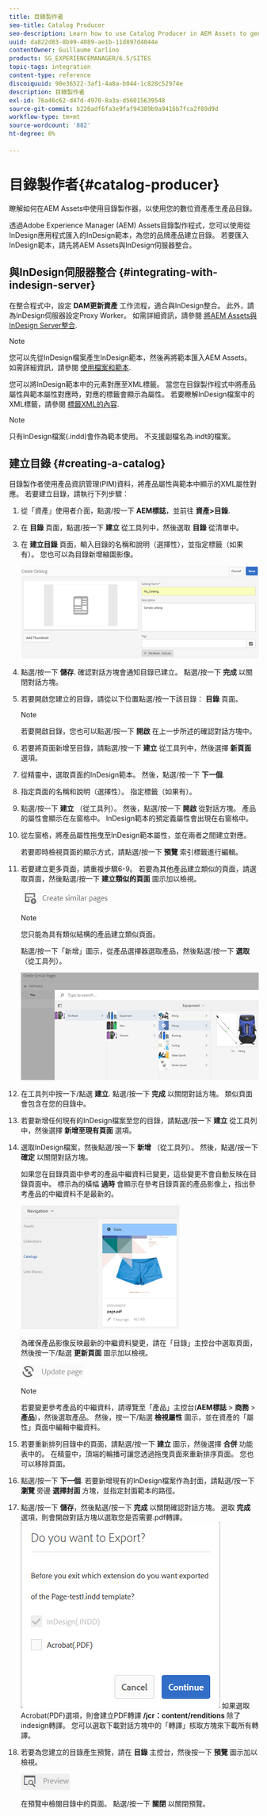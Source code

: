 ```yaml
---
title: 目錄製作者
seo-title: Catalog Producer
seo-description: Learn how to use Catalog Producer in AEM Assets to generate product catalogs using your digital assets.
uuid: da822d83-8b99-4089-ae1b-11d897d4044e
contentOwner: Guillaume Carlino
products: SG_EXPERIENCEMANAGER/6.5/SITES
topic-tags: integration
content-type: reference
discoiquuid: 90e36522-3af1-4a8a-b044-1c828c52974e
description: 目錄製作者
exl-id: 76a46c62-d47d-4970-8a3a-d56015639548
source-git-commit: b220adf6fa3e9faf94389b9a9416b7fca2f89d9d
workflow-type: tm+mt
source-wordcount: '882'
ht-degree: 0%

---
```


# 目錄製作者{#catalog-producer}

瞭解如何在AEM Assets中使用目錄製作器，以使用您的數位資產產生產品目錄。

透過Adobe Experience Manager (AEM) Assets目錄製作程式，您可以使用從InDesign應用程式匯入的InDesign範本，為您的品牌產品建立目錄。 若要匯入InDesign範本，請先將AEM Assets與InDesign伺服器整合。

## 與InDesign伺服器整合 {#integrating-with-indesign-server}

在整合程式中，設定 **DAM更新資產** 工作流程，適合與InDesign整合。 此外，請為InDesign伺服器設定Proxy Worker。 如需詳細資訊，請參閱 [將AEM Assets與InDesign Server整合](/help/assets/indesign.md).

>[!NOTE]
>
>您可以先從InDesign檔案產生InDesign範本，然後再將範本匯入AEM Assets。 如需詳細資訊，請參閱 [使用檔案和範本](https://helpx.adobe.com/indesign/using/files-templates.html).
>
>您可以將InDesign範本中的元素對應至XML標籤。 當您在目錄製作程式中將產品屬性與範本屬性對應時，對應的標籤會顯示為屬性。 若要瞭解InDesign檔案中的XML標籤，請參閱 [標籤XML的內容](https://helpx.adobe.com/indesign/using/tagging-content-xml.html).

>[!NOTE]
>
>只有InDesign檔案(.indd)會作為範本使用。 不支援副檔名為.indt的檔案。

## 建立目錄 {#creating-a-catalog}

目錄製作者使用產品資訊管理(PIM)資料，將產品屬性與範本中顯示的XML屬性對應。 若要建立目錄，請執行下列步驟：

1. 從「資產」使用者介面，點選/按一下 **AEM標誌**，並前往 **資產>目錄**.
1. 在 **目錄** 頁面，點選/按一下 **建立** 從工具列中，然後選取 **目錄** 從清單中。
1. 在 **建立目錄** 頁面，輸入目錄的名稱和說明（選擇性），並指定標籤（如果有）。 您也可以為目錄新增縮圖影像。

   ![create_catalog](assets/create_catalog.png)

1. 點選/按一下 **儲存**. 確認對話方塊會通知目錄已建立。 點選/按一下 **完成** 以關閉對話方塊。
1. 若要開啟您建立的目錄，請從以下位置點選/按一下該目錄： **目錄** 頁面。

   >[!NOTE]
   >
   >若要開啟目錄，您也可以點選/按一下 **開啟** 在上一步所述的確認對話方塊中。

1. 若要將頁面新增至目錄，請點選/按一下 **建立** 從工具列中，然後選擇 **新頁面** 選項。
1. 從精靈中，選取頁面的InDesign範本。 然後，點選/按一下 **下一個**.
1. 指定頁面的名稱和說明（選擇性）。 指定標籤（如果有）。
1. 點選/按一下 **建立** （從工具列）。 然後，點選/按一下 **開啟** 從對話方塊。 產品的屬性會顯示在左窗格中。 InDesign範本的預定義屬性會出現在右窗格中。
1. 從左窗格，將產品屬性拖曳至InDesign範本屬性，並在兩者之間建立對應。

   若要即時檢視頁面的顯示方式，請點選/按一下 **預覽** 索引標籤進行編輯。

1. 若要建立更多頁面，請重複步驟6-9。 若要為其他產品建立類似的頁面，請選取頁面，然後點選/按一下 **建立類似的頁面** 圖示加以檢視。

   ![create_similar_pages](assets/create_similar_pages.png)

   >[!NOTE]
   >
   >您只能為具有類似結構的產品建立類似頁面。

   點選/按一下「新增」圖示，從產品選擇器選取產品，然後點選/按一下 **選取** （從工具列）。

   ![select_product](assets/select_product.png)

1. 在工具列中按一下/點選 **建立**. 點選/按一下 **完成** 以關閉對話方塊。 類似頁面會包含在您的目錄中。
1. 若要新增任何現有的InDesign檔案至您的目錄，請點選/按一下 **建立** 從工具列中，然後選擇 **新增至現有頁面** 選項。
1. 選取InDesign檔案，然後點選/按一下 **新增** （從工具列）。 然後，點選/按一下 **確定** 以關閉對話方塊。

   如果您在目錄頁面中參考的產品中繼資料已變更，這些變更不會自動反映在目錄頁面中。 標示為的橫幅 **過時** 會顯示在參考目錄頁面的產品影像上，指出參考產品的中繼資料不是最新的。

   ![chlimage_1-117](assets/chlimage_1-117a.png)

   為確保產品影像反映最新的中繼資料變更，請在「目錄」主控台中選取頁面，然後按一下/點選 **更新頁面** 圖示加以檢視。

   ![chlimage_1-118](assets/chlimage_1-118a.png)

   >[!NOTE]
   >
   >若要變更參考產品的中繼資料，請導覽至「產品」主控台(**AEM標誌** > **商務** > **產品**)，然後選取產品。 然後，按一下/點選 **檢視屬性** 圖示，並在資產的「屬性」頁面中編輯中繼資料。

1. 若要重新排列目錄中的頁面，請點選/按一下 **建立** 圖示，然後選擇 **合併** 功能表中的。 在精靈中，頂端的輪播可讓您透過拖曳頁面來重新排序頁面。 您也可以移除頁面。

1. 點選/按一下 **下一個**. 若要新增現有的InDesign檔案作為封面，請點選/按一下 **瀏覽** 旁邊 **選擇封面** 方塊，並指定封面範本的路徑。
1. 點選/按一下 **儲存**，然後點選/按一下 **完成** 以關閉確認對話方塊。
選取 **完成** 選項，則會開啟對話方塊以選取您是否需要.pdf轉譯。
   ![匯出為pdf](assets/CatalogPDF.png)
如果選取Acrobat(PDF)選項，則會建立PDF轉譯  **/jcr：content/renditions** 除了indesign轉譯。 您可以選取下載對話方塊中的「轉譯」核取方塊來下載所有轉譯。

1. 若要為您建立的目錄產生預覽，請在 **目錄** 主控台，然後按一下 **預覽** 圖示加以檢視。

   ![chlimage_1-119](assets/chlimage_1-119a.png)

   在預覽中檢閱目錄中的頁面。 點選/按一下 **關閉** 以關閉預覽。
